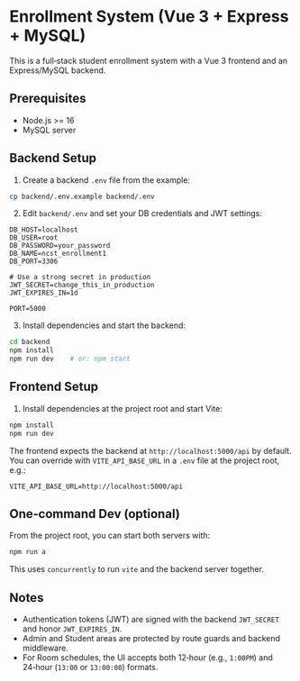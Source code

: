 # Enrollment System (Vue 3 + Express + MySQL)

This is a full‑stack student enrollment system with a Vue 3 frontend and an Express/MySQL backend.

## Prerequisites

- Node.js >= 16
- MySQL server

## Backend Setup

1) Create a backend `.env` file from the example:

```bash
cp backend/.env.example backend/.env
```

2) Edit `backend/.env` and set your DB credentials and JWT settings:

```
DB_HOST=localhost
DB_USER=root
DB_PASSWORD=your_password
DB_NAME=ncst_enrollment1
DB_PORT=3306

# Use a strong secret in production
JWT_SECRET=change_this_in_production
JWT_EXPIRES_IN=1d

PORT=5000
```

3) Install dependencies and start the backend:

```bash
cd backend
npm install
npm run dev    # or: npm start
```

## Frontend Setup

1) Install dependencies at the project root and start Vite:

```bash
npm install
npm run dev
```

The frontend expects the backend at `http://localhost:5000/api` by default. You can override with `VITE_API_BASE_URL` in a `.env` file at the project root, e.g.:

```
VITE_API_BASE_URL=http://localhost:5000/api
```

## One‑command Dev (optional)

From the project root, you can start both servers with:

```bash
npm run a
```

This uses `concurrently` to run `vite` and the backend server together.

## Notes

- Authentication tokens (JWT) are signed with the backend `JWT_SECRET` and honor `JWT_EXPIRES_IN`.
- Admin and Student areas are protected by route guards and backend middleware.
- For Room schedules, the UI accepts both 12‑hour (e.g., `1:00PM`) and 24‑hour (`13:00` or `13:00:00`) formats.
